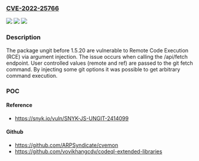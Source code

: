 ### [CVE-2022-25766](https://cve.mitre.org/cgi-bin/cvename.cgi?name=CVE-2022-25766)
![](https://img.shields.io/static/v1?label=Product&message=ungit&color=blue)
![](https://img.shields.io/static/v1?label=Version&message=%3C%201.5.20%20&color=brighgreen)
![](https://img.shields.io/static/v1?label=Vulnerability&message=Remote%20Code%20Execution%20(RCE)&color=brighgreen)

### Description

The package ungit before 1.5.20 are vulnerable to Remote Code Execution (RCE) via argument injection. The issue occurs when calling the /api/fetch endpoint. User controlled values (remote and ref) are passed to the git fetch command. By injecting some git options it was possible to get arbitrary command execution.

### POC

#### Reference
- https://snyk.io/vuln/SNYK-JS-UNGIT-2414099

#### Github
- https://github.com/ARPSyndicate/cvemon
- https://github.com/vovikhangcdv/codeql-extended-libraries

